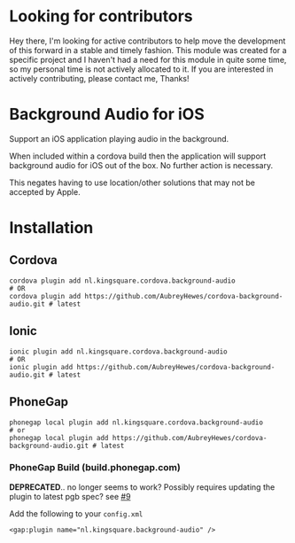# Looking for contributors

Hey there, I'm looking for active contributors to help move the development of this forward in a stable and timely fashion. This module was created for a specific project and I haven't had a need for this module in quite some time, so my personal time is not actively allocated to it. If you are interested in actively contributing, please contact me, Thanks!

# Background Audio for iOS

Support an iOS application playing audio in the background.

When included within a cordova build then the application will support background audio for iOS
out of the box. No further action is necessary.

This negates having to use location/other solutions that may not be accepted by Apple.

# Installation

## Cordova

    cordova plugin add nl.kingsquare.cordova.background-audio
    # OR
    cordova plugin add https://github.com/AubreyHewes/cordova-background-audio.git # latest

## Ionic 

    ionic plugin add nl.kingsquare.cordova.background-audio
    # OR
    ionic plugin add https://github.com/AubreyHewes/cordova-background-audio.git # latest

## PhoneGap

    phonegap local plugin add nl.kingsquare.cordova.background-audio
    # or 
    phonegap local plugin add https://github.com/AubreyHewes/cordova-background-audio.git # latest

### PhoneGap Build (build.phonegap.com)

**DEPRECATED**.. no longer seems to work? Possibly requires updating the plugin to latest pgb spec? 
see [#9](/../../issues/9)

Add the following to your `config.xml`

    <gap:plugin name="nl.kingsquare.background-audio" />
